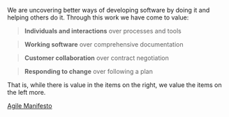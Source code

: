 We are uncovering better ways of developing software by doing it and helping others do it. Through this work we have come to value:

> **Individuals and interactions** over processes and tools

> **Working software** over comprehensive documentation

> **Customer collaboration** over contract negotiation

> **Responding to change** over following a plan

That is, while there is value in the items on
the right, we value the items on the left more.

[Agile Manifesto](https://agilemanifesto.org/)
